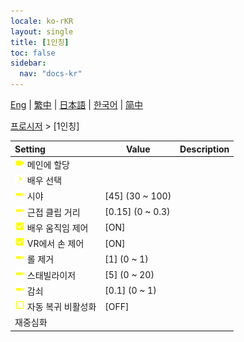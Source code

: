 ```yaml
---
locale: ko-rKR
layout: single
title: [1인칭]
toc: false
sidebar:
  nav: "docs-kr"
---
```

[Eng](/dancexr/menu/2025.4/motion/first_person) | [繁中](/tw/dancexr/menu/2025.4/motion/first_person) | [日本語](/jp/dancexr/menu/2025.4/motion/first_person) | [한국어](/kr/dancexr/menu/2025.4/motion/first_person) | [简中](/zh/dancexr/menu/2025.4/motion/first_person)

[프로시저](../menu#프로시저) > [1인칭]



| Setting | Value | Description |
| :--- | --- | :--- |
|<nobr>![videocam icon](/images/icon/ic_videocam.png) 메인에 할당</nobr>|| 
|<nobr>![chevron icon](/images/icon/ic_chevron.png) 배우 선택</nobr>|  |  |
|<nobr>![slider icon](/images/icon/ic_slider.png) 시야</nobr>| [45] (30 ~ 100) | 
|<nobr>![slider icon](/images/icon/ic_slider.png) 근접 클립 거리</nobr>| [0.15] (0 ~ 0.3) | 
|<nobr>![check_on icon](/images/icon/ic_check_on.png) 배우 움직임 제어</nobr>| [ON] | 
|<nobr>![check_on icon](/images/icon/ic_check_on.png) VR에서 손 제어</nobr>| [ON] | 
|<nobr>![slider icon](/images/icon/ic_slider.png) 롤 제거</nobr>| [1] (0 ~ 1) | 
|<nobr>![slider icon](/images/icon/ic_slider.png) 스태빌라이저</nobr>| [5] (0 ~ 20) | 
|<nobr>![slider icon](/images/icon/ic_slider.png) 감쇠</nobr>| [0.1] (0 ~ 1) | 
|<nobr>![check_off icon](/images/icon/ic_check_off.png) 자동 복귀 비활성화</nobr>| [OFF] | 
|<nobr> 재중심화</nobr>|| 
